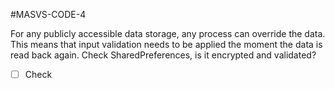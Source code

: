 #MASVS-CODE-4 

For any publicly accessible data storage, any process can override the data. This means that input validation needs to be applied the moment the data is read back again. Check SharedPreferences, is it encrypted and validated?

- [ ] Check
